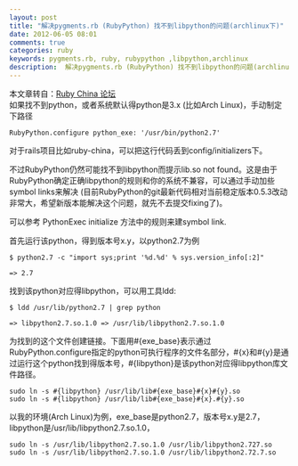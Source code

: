 ```yaml
---
layout: post
title: "解决pygments.rb (RubyPython) 找不到libpython的问题(archlinux下)"
date: 2012-06-05 08:01
comments: true
categories: ruby
keywords: pygments.rb, ruby, rubypython ,libpython,archlinux
description:  解决pygments.rb (RubyPython) 找不到libpython的问题(archlinux下)
---
```


本文章转自：[Ruby China 论坛](http://ruby-china.org/topics/289)   
如果找不到python，或者系统默认得python是3.x (比如Arch Linux)，手动制定下路径   
```
RubyPython.configure python_exe: '/usr/bin/python2.7'
```
对于rails项目比如ruby-china，可以把这行代码丢到config/initializers下。   

不过RubyPython仍然可能找不到libpython而提示lib.so not found。这是由于RubyPython确定正确libpython的规则和你的系统不兼容，可以通过手动加些symbol links来解决 (目前RubyPython的git最新代码相对当前稳定版本0.5.3改动非常大，希望新版本能解决这个问题，就先不去提交fixing了)。   

可以参考 PythonExec initialize 方法中的规则来建symbol link.   
<!--more-->
首先运行该python，得到版本号x.y，以python2.7为例   
```
$ python2.7 -c "import sys;print '%d.%d' % sys.version_info[:2]"

=> 2.7
```
找到该python对应得libpython，可以用工具ldd:   
```
$ ldd /usr/lib/python2.7 | grep python

=> libpython2.7.so.1.0 => /usr/lib/libpython2.7.so.1.0
```
为找到的这个文件创建链接。下面用#{exe_base}表示通过RubyPython.configure指定的python可执行程序的文件名部分，#{x}和#{y}是通过运行这个python找到得版本号，#{libpython}是该python对应得libpython库文件路径。   
```
sudo ln -s #{libpython} /usr/lib/lib#{exe_base}#{x}#{y}.so
sudo ln -s #{libpython} /usr/lib/lib#{exe_base}#{x}.#{y}.so
```
以我的环境(Arch Linux)为例，exe_base是python2.7，版本号x.y是2.7，libpython是/usr/lib/libpython2.7.so.1.0，   
```
sudo ln -s /usr/lib/libpython2.7.so.1.0 /usr/lib/libpython2.727.so
sudo ln -s /usr/lib/libpython2.7.so.1.0 /usr/lib/libpython2.72.7.so
```

